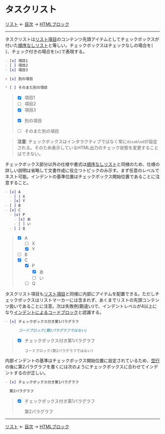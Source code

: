 # タスクリスト

[リスト]
← [目次] →
[HTMLブロック]

------------------------------------------------------------------------

タスクリストは[リスト項目]のコンテンツ先頭アイテムとしてチェックボックスが付いた[順序なしリスト]と等しい。チェックボックスはチェックなしの場合を`[ ]`、チェック付きの場合を`[x]`で表現する。

```markdown
- [x] 項目1
- [ ] 項目2
- [x] 項目3

+ [x] 別の項目

* [ ] そのまた別の項目
```

> - [x] 項目1
> - [ ] 項目2
> - [x] 項目3
> 
> + [x] 別の項目
> 
> * [ ] そのまた別の項目

> **注意**: チェックボックスはインタラクティブではなく常に`disabled`が設定される。そのため表示しているHTML出力のチェック状態を変更することはできない。

チェックボックス部分以外の仕様や書式は[順序なしリスト]と同様のため、仕様の詳しい説明は省略して文書作成に役立つトピックのみ示す。まず任意のレベルでネスト可能。インデントの基準位置はチェックボックス開始位置であることに注意すること。

```markdown
- [x] A
  - [ ] X
  - [x] Y
- [ ] B
- [x] C
  - [x] P
    - [x] あ
    - [ ] い
  - [ ] Q
```

> - [x] A
>   - [ ] X
>   - [x] Y
> - [ ] B
> - [x] C
>   - [x] P
>     - [x] あ
>     - [ ] い
>   - [ ] Q

タスクリスト項目も[リスト項目]と同様に内部にアイテムを配置できる。ただしチェックボックスはリストマーカーには含まれず、あくまでリストの先頭コンテンツ扱いであることに注意。次は失敗例(勘違い)で、インデントレベルが4以上になり[インデントによるコードブロック]と認識する。

```markdown
- [x] チェックボックス付き第1パラグラフ

      コードブロック(第2パラグラフではない)
```

> - [x] チェックボックス付き第1パラグラフ
> 
>       コードブロック(第2パラグラフではない)

内部インデントの基準はチェックボックス開始位置に設定されているため、[空行]の後に第2パラグラフを書くには次のようにチェックボックスに合わせてインデントするのが正しい。

```markdown
- [x] チェックボックス付き第1パラグラフ

  第2パラグラフ
```

> - [x] チェックボックス付き第1パラグラフ
> 
>   第2パラグラフ

------------------------------------------------------------------------

[リスト]
← [目次] →
[HTMLブロック]

[HTMLブロック]: html-blocks.md
[インデントによるコードブロック]: code-blocks.md#インデントによるコードブロック
[インライン]: inlines.md
[リスト]: lists.md
[リスト項目]: lists.md#リスト項目
[空行]: characters.md#空行
[順序なしリスト]: lists.md#順序なしリスト
[目次]: index.md
